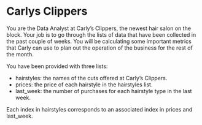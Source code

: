 # Carlys Clippers

You are the Data Analyst at Carly’s Clippers, the newest hair salon on the block. Your job is to go through the lists of data that have been collected in the past couple of weeks. You will be calculating some important metrics that Carly can use to plan out the operation of the business for the rest of the month.

You have been provided with three lists:

- hairstyles: the names of the cuts offered at Carly’s Clippers.
- prices: the price of each hairstyle in the hairstyles list.
- last_week: the number of purchases for each hairstyle type in the last week.
  
Each index in hairstyles corresponds to an associated index in prices and last_week.
